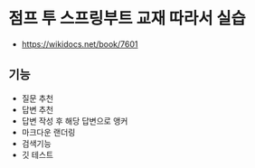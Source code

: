 # 점프 투 스프링부트 교재 따라서 실습

- <https://wikidocs.net/book/7601>

## 기능

- 질문 추천
- 답변 추천
- 답변 작성 후 해당 답변으로 앵커
- 마크다운 랜더링
- 검색기능
- 깃 테스트

